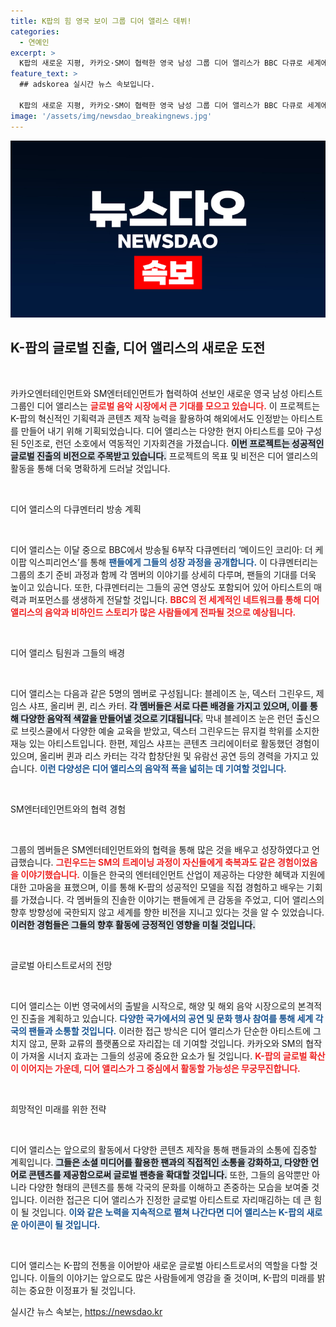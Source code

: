 ```yaml
---
title: K팝의 힘 영국 보이 그룹 디어 앨리스 데뷔!
categories:
  - 연예인
excerpt: >
  K팝의 새로운 지평, 카카오·SM이 협력한 영국 남성 그룹 디어 앨리스가 BBC 다큐로 세계에 첫 선을 보입니다. 5인의 현지 멤버들이 조명받는 이들은 K팝의 매력을 전하며 해외 음악 시장을 향해 나아갑니다!
feature_text: >
  ## adskorea 실시간 뉴스 속보입니다.

  K팝의 새로운 지평, 카카오·SM이 협력한 영국 남성 그룹 디어 앨리스가 BBC 다큐로 세계에 첫 선을 보입니다. 5인의 현지 멤버들이 조명받는 이들은 K팝의 매력을 전하며 해외 음악 시장을 향해 나아갑니다!
image: '/assets/img/newsdao_breakingnews.jpg'
---
```


<p><img src="/assets/img/newsdao_breakingnews.jpg" alt="adskorea 속보" /></p>

<h2 data-ke-size="size26">K-팝의 글로벌 진출, 디어 앨리스의 새로운 도전</h2>

<p data-ke-size="size16">&nbsp;</p>

<p>카카오엔터테인먼트와 SM엔터테인먼트가 협력하여 선보인 새로운 영국 남성 아티스트 그룹인 디어 앨리스는 <b><span style="color: #ee2323;">글로벌 음악 시장에서 큰 기대를 모으고 있습니다.</span></b> 이 프로젝트는 K-팝의 혁신적인 기획력과 콘텐츠 제작 능력을 활용하여 해외에서도 인정받는 아티스트를 만들어 내기 위해 기획되었습니다. 디어 앨리스는 다양한 현지 아티스트를 모아 구성된 5인조로, 런던 소호에서 역동적인 기자회견을 가졌습니다. <b><span style="background-color: #21538527;">이번 프로젝트는 성공적인 글로벌 진출의 비전으로 주목받고 있습니다.</span></b> 프로젝트의 목표 및 비전은 디어 앨리스의 활동을 통해 더욱 명확하게 드러날 것입니다. </p>

<p data-ke-size="size16">&nbsp;</p>

<p>디어 앨리스의 다큐멘터리 방송 계획</p>

<p data-ke-size="size16">&nbsp;</p>

<p>디어 앨리스는 이달 중으로 BBC에서 방송될 6부작 다큐멘터리 ‘메이드인 코리아: 더 케이팝 익스피리언스’를 통해 <b><span style="color: #1a5490;">팬들에게 그들의 성장 과정을 공개합니다.</span></b> 이 다큐멘터리는 그룹의 초기 준비 과정과 함께 각 멤버의 이야기를 상세히 다루며, 팬들의 기대를 더욱 높이고 있습니다. 또한, 다큐멘터리는 그들의 공연 영상도 포함되어 있어 아티스트의 매력과 퍼포먼스를 생생하게 전달할 것입니다. <b><span style="color: #ee2323;">BBC의 전 세계적인 네트워크를 통해 디어 앨리스의 음악과 비하인드 스토리가 많은 사람들에게 전파될 것으로 예상됩니다.</span></b></p>

<p data-ke-size="size16">&nbsp;</p>

<p>디어 앨리스 팀원과 그들의 배경</p>

<p data-ke-size="size16">&nbsp;</p>

<p>디어 앨리스는 다음과 같은 5명의 멤버로 구성됩니다: 블레이즈 눈, 덱스터 그린우드, 제임스 샤프, 올리버 퀸, 리스 카터. <b><span style="background-color: #21538527;">각 멤버들은 서로 다른 배경을 가지고 있으며, 이를 통해 다양한 음악적 색깔을 만들어낼 것으로 기대됩니다.</span></b> 막내 블레이즈 눈은 런던 출신으로 브릿스쿨에서 다양한 예술 교육을 받았고, 덱스터 그린우드는 뮤지컬 학위를 소지한 재능 있는 아티스트입니다. 한편, 제임스 샤프는 콘텐츠 크리에이터로 활동했던 경험이 있으며, 올리버 퀸과 리스 카터는 각각 합창단원 및 유람선 공연 등의 경력을 가지고 있습니다. <b><span style="color: #1a5490;">이런 다양성은 디어 앨리스의 음악적 폭을 넓히는 데 기여할 것입니다.</span></b></p>

<p data-ke-size="size16">&nbsp;</p>

<p>SM엔터테인먼트와의 협력 경험</p>

<p data-ke-size="size16">&nbsp;</p>

<p>그룹의 멤버들은 SM엔터테인먼트와의 협력을 통해 많은 것을 배우고 성장하였다고 언급했습니다. <b><span style="color: #ee2323;">그린우드는 SM의 트레이닝 과정이 자신들에게 축복과도 같은 경험이었음을 이야기했습니다.</span></b> 이들은 한국의 엔터테인먼트 산업이 제공하는 다양한 혜택과 지원에 대한 고마움을 표했으며, 이를 통해 K-팝의 성공적인 모델을 직접 경험하고 배우는 기회를 가졌습니다. 각 멤버들의 진솔한 이야기는 팬들에게 큰 감동을 주었고, 디어 앨리스의 향후 방향성에 국한되지 않고 세계를 향한 비전을 지니고 있다는 것을 알 수 있었습니다. <b><span style="background-color: #21538527;">이러한 경험들은 그들의 향후 활동에 긍정적인 영향을 미칠 것입니다.</span></b></p>

<p data-ke-size="size16">&nbsp;</p>

<p>글로벌 아티스트로서의 전망</p>

<p data-ke-size="size16">&nbsp;</p>

<p>디어 앨리스는 이번 영국에서의 출발을 시작으로, 해양 및 해외 음악 시장으로의 본격적인 진출을 계획하고 있습니다. <b><span style="color: #1a5490;">다양한 국가에서의 공연 및 문화 행사 참여를 통해 세계 각국의 팬들과 소통할 것입니다.</span></b> 이러한 접근 방식은 디어 앨리스가 단순한 아티스트에 그치지 않고, 문화 교류의 플랫폼으로 자리잡는 데 기여할 것입니다. 카카오와 SM의 협작이 가져올 시너지 효과는 그들의 성공에 중요한 요소가 될 것입니다. <b><span style="color: #ee2323;">K-팝의 글로벌 확산이 이어지는 가운데, 디어 앨리스가 그 중심에서 활동할 가능성은 무궁무진합니다.</span></b></p>

<p data-ke-size="size16">&nbsp;</p>

<p>희망적인 미래를 위한 전략</p>

<p data-ke-size="size16">&nbsp;</p>

<p>디어 앨리스는 앞으로의 활동에서 다양한 콘텐츠 제작을 통해 팬들과의 소통에 집중할 계획입니다. <b><span style="background-color: #21538527;">그들은 소셜 미디어를 활용한 팬과의 직접적인 소통을 강화하고, 다양한 언어로 콘텐츠를 제공함으로써 글로벌 팬층을 확대할 것입니다.</span></b> 또한, 그들의 음악뿐만 아니라 다양한 형태의 콘텐츠를 통해 각국의 문화를 이해하고 존중하는 모습을 보여줄 것입니다. 이러한 접근은 디어 앨리스가 진정한 글로벌 아티스트로 자리매김하는 데 큰 힘이 될 것입니다. <b><span style="color: #1a5490;">이와 같은 노력을 지속적으로 펼쳐 나간다면 디어 앨리스는 K-팝의 새로운 아이콘이 될 것입니다.</span></b></p>

<p data-ke-size="size16">&nbsp;</p>

<p>디어 앨리스는 K-팝의 전통을 이어받아 새로운 글로벌 아티스트로서의 역할을 다할 것입니다. 이들의 이야기는 앞으로도 많은 사람들에게 영감을 줄 것이며, K-팝의 미래를 밝히는 중요한 이정표가 될 것입니다.</p>
실시간 뉴스 속보는, <a href="https://newsdao.kr" rel="dofollow">https://newsdao.kr</a>


